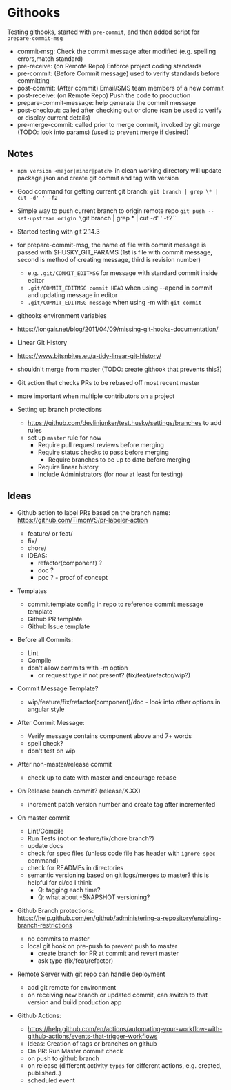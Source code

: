 # Githooks

Testing githooks, started with `pre-commit`, and then added script for `prepare-commit-msg`

- commit-msg: Check the commit message after modified (e.g. spelling errors,match standard)
- pre-receive: (on Remote Repo) Enforce project coding standards
- pre-commit: (Before Commit message) used to verify standards before committing
- post-commit: (After commit) Email/SMS team members of a new commit
- post-receive: (on Remote Repo) Push the code to production
- prepare-commit-message: help generate the commit message
- post-checkout: called after checking out or clone (can be used to verify or display current details)
- pre-merge-commit: called prior to merge commit, invoked by git merge (TODO: look into params) (used to prevent merge if desired)

## Notes

 - `npm version <major|minor|patch>` in clean working directory will update package.json and create git commit and tag with version

 - Good command for getting current git branch: `git branch | grep \* | cut -d' ' -f2`

 - Simple way to push current branch to origin remote repo `git push --set-upstream origin \`git branch | grep \* | cut -d' ' -f2\``

 - Started testing with git 2.14.3

 - for prepare-commit-msg, the name of file with commit message is passed with $HUSKY_GIT_PARAMS (1st is file with commit message, second is method of creating message, third is revision number)
    - e.g. `.git/COMMIT_EDITMSG` for message with standard commit inside editor
    - `.git/COMMIT_EDITMSG commit HEAD` when using --apend in commit and updating message in editor
    - `.git/COMMIT_EDITMSG message` when using -m with `git commit` 

 - githooks environment variables
  - https://longair.net/blog/2011/04/09/missing-git-hooks-documentation/

 - Linear Git History
  - https://www.bitsnbites.eu/a-tidy-linear-git-history/
  - shouldn't merge from master (TODO: create githook that prevents this?)
  - Git action that checks PRs to be rebased off most recent master
  - more important when multiple contributors on a project

 - Setting up branch protections
    - https://github.com/devlinjunker/test.husky/settings/branches to add rules
    - set up `master` rule for now
      - Require pull request reviews before merging
      - Require status checks to pass before merging
        - Require branches to be up to date before merging
      - Require linear history
      - Include Administrators (for now at least for testing)

## Ideas
 - Github action to label PRs based on the branch name: https://github.com/TimonVS/pr-labeler-action
    - feature/ or feat/
    - fix/
    - chore/
    - IDEAS:
      - refactor(component) ?
      - doc ?
      - poc ? - proof of concept

 - Templates
    - commit.template config in repo to reference commit message template
    - Github PR template
    - Github Issue template

 - Before all Commits:
    - Lint
    - Compile
    - don't allow commits with -m option
      - or request type if not present? (fix/feat/refactor/wip?)

 - Commit Message Template?
    - wip/feature/fix/refactor(component)/doc - look into other options in angular style

 - After Commit Message:
    - Verify message contains component above and 7+ words
    - spell check?
    - don't test on wip

 - After non-master/release commit
    - check up to date with master and encourage rebase

 - On Release branch commit? (release/X.XX)
    - increment patch version number and create tag after incremented 

 - On master commit 
    - Lint/Compile
    - Run Tests (not on feature/fix/chore branch?)
    - update docs
    - check for spec files (unless code file has header with `ignore-spec` command)
    - check for READMEs in directories
    - semantic versioning based on git logs/merges to master? this is helpful for ci/cd I think
      - Q: tagging each time?
      - Q: what about -SNAPSHOT versioning?

 - Github Branch protections: https://help.github.com/en/github/administering-a-repository/enabling-branch-restrictions
    - no commits to master
    - local git hook on pre-push to prevent push to master
      - create branch for PR at commit and revert master 
      - ask type (fix/feat/refactor)

 - Remote Server with git repo can handle deployment
    - add git remote for environment
    - on receiving new branch or updated commit, can switch to that version and build production app

 - Github Actions:
    - https://help.github.com/en/actions/automating-your-workflow-with-github-actions/events-that-trigger-workflows
    - Ideas: Creation of tags or branches on github
    - On PR: Run Master commit check 
    - on push to github branch
    - on release (different activity `types` for different actions, e.g. created, published..)
    - scheduled event
